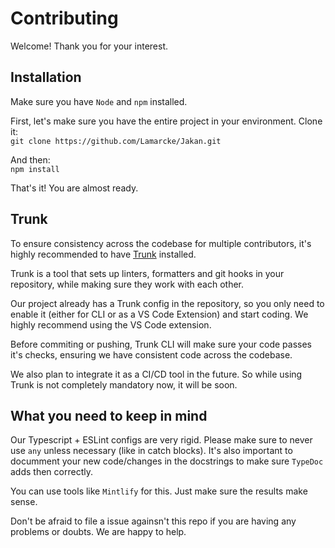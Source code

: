 # Contributing

Welcome! Thank you for your interest.

## Installation

Make sure you have `Node` and `npm` installed.

First, let's make sure you have the entire project in your environment. Clone it:  
`git clone https://github.com/Lamarcke/Jakan.git`

And then:  
`npm install`

That's it! You are almost ready.

## Trunk

To ensure consistency across the codebase for multiple contributors, it's highly recommended to have [Trunk](https://docs.trunk.io/docs/install) installed.

Trunk is a tool that sets up linters, formatters and git hooks in your repository, while making sure they work with each other.

Our project already has a Trunk config in the repository, so you only need to enable it (either for CLI or as a VS Code Extension) and start coding. We highly recommend using the VS Code extension.

Before commiting or pushing, Trunk CLI will make sure your code passes it's checks, ensuring we have consistent code across the codebase.

We also plan to integrate it as a CI/CD tool in the future. So while using Trunk is not completely mandatory now, it will be soon.

## What you need to keep in mind

Our Typescript + ESLint configs are very rigid. Please make sure to never use `any` unless necessary (like in catch blocks).
It's also important to documment your new code/changes in the docstrings to make sure `TypeDoc` adds then correctly.

You can use tools like `Mintlify` for this. Just make sure the results make sense.

Don't be afraid to file a issue againsn't this repo if you are having any problems or doubts. We are happy to help.
